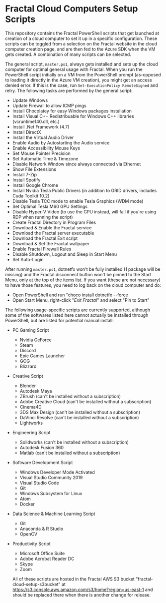 # Fractal Cloud Computers Setup Scripts

This repository contains the Fractal PowerShell scripts that get launched at creation of a cloud computer to set it up in a specific configuration. These scripts can be toggled from a selection on the Fractal website in the cloud computer creation page, and are then fed to the Azure SDK when the VM gets created. A combination of many scripts can be selected.

The general script, `master.ps1`, always gets installed and sets up the cloud computer for optimal general usage with Fractal. When you run the PowerShell script initially on a VM from the PowerShell prompt (as-opposed to loading it directly in the Azure VM creation), you might get an access denied error. If this is the case, run `Set-ExecutionPolicy RemoteSigned` and retry. The following tasks are performed by the general script:

- Update Windows
- Update Firewall to allow ICMP pings
- Install Chocolatey for easy Windows packages installation
- Install Visual C++ Redistribuable for Windows C++ libraries (vcruntime140.dll, etc.)
- Install .Net Framework (4.7)
- Install DirectX
- Install the Virtual Audio Driver
- Enable Audio by Autostarting the Audio service
- Enable Accessibility Mouse Keys
- Set Mouse Pointer Precision
- Set Automatic Time & Timezone
- Disable Network Window since always connected via Ethernet
- Show File Extensions
- Install 7-Zip
- Install Spotify
- Install Google Chrome
- Install Nvidia Tesla Public Drivers (in addition to GRID drivers, includes Cuda Toolkit 10.2)
- Disable Tesla TCC mode to enable Tesla Graphics (WDM mode)
- Set Optimal Tesla M60 GPU Settings
- Disable Hyper-V Video (to use the GPU instead, will fail if you're using RDP when running the script)
- Create Fractal Directory in Program Files
- Download & Enable the Fractal service
- Download the Fractal server executable
- Download the Fractal Exit script
- Download & Set the Fractal wallpaper
- Enable Fractal Firewall Rules
- Disable Shutdown, Logout and Sleep in Start Menu
- Set Auto-Login

After running `master.ps1`, dotnetfx won't be fully installed (1 package will be missing) and the Fractal disconnect button won't be pinned to the Start Menu, only at the top of the items list. If you want (these are not necessary) to have those features, you need to log back on the cloud computer and do:
- Open PowerShell and run "choco install dotnetfx --force
- Open Start Menu, right-click "_Exit Fractal_" and select "Pin to Start"

The following usage-specific scripts are currently supported, although some of the softwares listed here cannot actually be installed through PowerShell, but are listed for potential manual install:

- PC Gaming Script
  - Nvidia GeForce
  - Steam
  - Discord
  - Epic Games Launcher
  - GOG
  - Blizzard

- Creative Script
  - Blender
  - Autodesk Maya
  - ZBrush (can't be installed without a subscription)
  - Adobe Creative Cloud (can't be installed without a subscription)
  - Cinema4D
  - 3DS Max Design (can't be installed without a subscription)
  - DaVinci Resolve (can't be installed without a subscription)
  - Lightworks

- Engineering Script
  - Solidworks (can't be installed without a subscription)
  - Autodesk Fusion 360
  - Matlab (can't be installed without a subscription)

- Software Development Script
  - Windows Developer Mode Activated
  - Visual Studio Community 2019
  - Visual Studio Code
  - Git
  - Windows Subsystem for Linux
  - Atom
  - Docker

- Data Science & Machine Learning Script
  - Git
  - Anaconda & R Studio
  - OpenCV

- Productivity Script
  - Microsoft Office Suite
  - Adobe Acrobat Reader DC
  - Skype
  - Zoom

  All of these scripts are hosted in the Fractal AWS S3 bucket "fractal-cloud-setup-s3bucket" at https://s3.console.aws.amazon.com/s3/home?region=us-east-1 and should be replaced there when there is another change for release.

